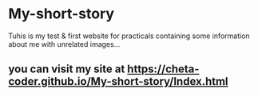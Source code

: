 # My-short-story
Tuhis is my test &amp; first website for practicals containing some information about me with unrelated images...
## you can visit my site at https://cheta-coder.github.io/My-short-story/Index.html
